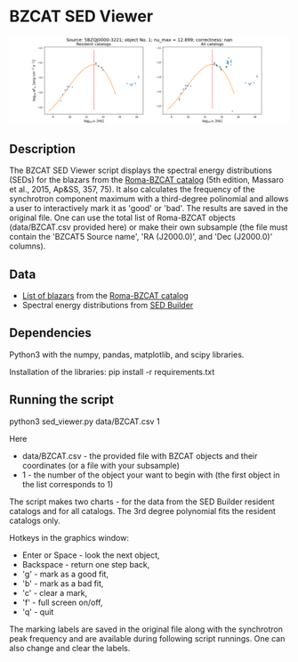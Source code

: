 # BZCAT SED Viewer

![](./data/Example.png)

## Description

The BZCAT SED Viewer script displays the spectral energy distributions (SEDs) for the blazars from the [Roma-BZCAT catalog](https://heasarc.gsfc.nasa.gov/W3Browse/all/romabzcat.html) (5th edition, Massaro et al., 2015, Ap&SS, 357, 75). It also calculates the frequency of the synchrotron component maximum with a third-degree polinomial and allows a user to interactively mark it as 'good' or 'bad'. The results are saved in the original file. One can use the total list of Roma-BZCAT objects (data/BZCAT.csv provided here) or make their own subsample (the file must contain the 'BZCAT5 Source name', 'RA (J2000.0)', and 'Dec (J2000.0)' columns).

## Data

* [List of blazars](./data/BZCAT.csv) from the [Roma-BZCAT catalog](https://heasarc.gsfc.nasa.gov/W3Browse/all/romabzcat.html)
* Spectral energy distributions from [SED Builder](https://tools.ssdc.asi.it/SED/)

## Dependencies

Python3 with the numpy, pandas, matplotlib, and scipy libraries.

Installation of the libraries: pip install -r requirements.txt

## Running the script

python3 sed_viewer.py data/BZCAT.csv 1

Here
* data/BZCAT.csv - the provided file with BZCAT objects and their coordinates (or a file with your subsample)
* 1 - the number of the object your want to begin with (the first object in the list corresponds to 1)

The script makes two charts - for the data from the SED Builder resident catalogs and for all catalogs. The 3rd degree polynomial fits the resident catalogs only.

Hotkeys in the graphics window:
* Enter or Space - look the next object,
* Backspace - return one step back,
* 'g' - mark as a good fit,
* 'b' - mark as a bad fit,
* 'c' - clear a mark,
* 'f' - full screen on/off,
* 'q' - quit

The marking labels are saved in the original file along with the synchrotron peak frequency and are available during following script runnings. One can also change and clear the labels.